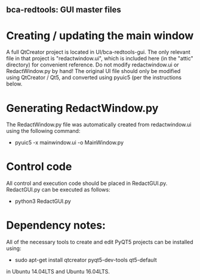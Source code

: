 bca-redtools: GUI master files
------------------------------

# Creating / updating the main window

A full QtCreator project is located in UI/bca-redtools-gui. The only relevant file in that
project is "redactwindow.ui", which is included here (in the "attic" directory) for convenient 
reference. Do not modify redactwindow.ui or RedactWindow.py by hand! The original UI file should 
only be modified using QtCreator / Qt5, and converted using pyuic5 (per the instructions below.

# Generating RedactWindow.py

The RedactWindow.py file was automatically created from redactwindow.ui using the following command:

* pyuic5 -x mainwindow.ui -o MainWindow.py

# Control code

All control and execution code should be placed in RedactGUI.py. RedactGUI.py can be executed
as follows:

* python3 RedactGUI.py 

# Dependency notes:

All of the necessary tools to create and edit PyQT5 projects can be installed using:

* sudo apt-get install qtcreator pyqt5-dev-tools qt5-default

in Ubuntu 14.04LTS and Ubuntu 16.04LTS.